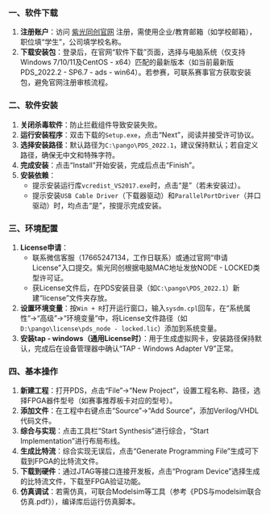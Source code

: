 ### 一、软件下载
1. **注册账户**：访问 [紫光同创官网](http://www.pangomicro.com/log.html) 注册，需使用企业/教育邮箱（如学校邮箱），职位填“学生”，公司填学校名称。
2. **下载安装包**：登录后，在官网“软件下载”页面，选择与电脑系统（仅支持Windows 7/10/11及CentOS - x64）匹配的最新版本（如当前最新版PDS_2022.2 - SP6.7 - ads - win64）。若参赛，可联系赛事官方获取安装包，避免官网注册审核流程。

### 二、软件安装
1. **关闭杀毒软件**：防止拦截组件导致安装失败。
2. **运行安装程序**：双击下载的`Setup.exe`，点击“Next”，阅读并接受许可协议。
3. **选择安装路径**：默认路径为`C:\pango\PDS_2022.1`，建议保持默认；若自定义路径，确保无中文和特殊字符。
4. **完成安装**：点击“Install”开始安装，完成后点击“Finish”。
5. **安装依赖**：
    - 提示安装运行库`vcredist_VS2017.exe`时，点击“是”（若未安装过）。
    - 提示安装`USB Cable Driver`（下载器驱动）和`ParallelPortDriver`（并口驱动）时，均点击“是”，按提示完成安装。

### 三、环境配置
1. **License申请**：
    - 联系微信客服（17665247134，工作日联系）或通过官网“申请License”入口提交。紫光同创根据电脑MAC地址发放NODE - LOCKED类型许可证。
    - 获License文件后，在PDS安装目录（如`C:\pango\PDS_2022.1`）新建“license”文件夹存放。
2. **设置环境变量**：按`Win + R`打开运行窗口，输入`sysdm.cpl`回车，在“系统属性”→“高级”→“环境变量”中，将License文件路径（如`D:\pango\license\pds_node - locked.lic`）添加到系统变量。
3. **安装tap - windows（通用License时）**：用于生成虚拟网卡，安装路径保持默认，完成后在设备管理器中确认“TAP - Windows Adapter V9”正常。

### 四、基本操作
1. **新建工程**：打开PDS，点击“File”→“New Project”，设置工程名称、路径，选择FPGA器件型号（如赛事推荐板卡对应的型号）。
2. **添加文件**：在工程中右键点击“Source”→“Add Source”，添加Verilog/VHDL代码文件。
3. **综合与实现**：点击工具栏“Start Synthesis”进行综合，“Start Implementation”进行布局布线。
4. **生成比特流**：综合实现无误后，点击“Generate Programming File”生成可下载到FPGA的比特流文件。
5. **下载到硬件**：通过JTAG等接口连接开发板，点击“Program Device”选择生成的比特流文件，下载至FPGA验证功能。
6. **仿真调试**：若需仿真，可联合Modelsim等工具（参考《PDS与modelsim联合仿真.pdf》），编译库后运行仿真脚本。
 